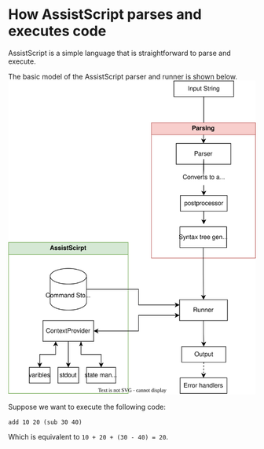 # How AssistScript parses and executes code

AssistScript is a simple language that is straightforward to parse and execute.

The basic model of the AssistScript parser and runner is shown below.<br/>
<img src="../assets/assistscript_execution_diagram.svg"/>


Suppose we want to execute the following code:

```asrc
add 10 20 (sub 30 40)
```
Which is equivalent to `10 + 20 + (30 - 40) = 20`.


